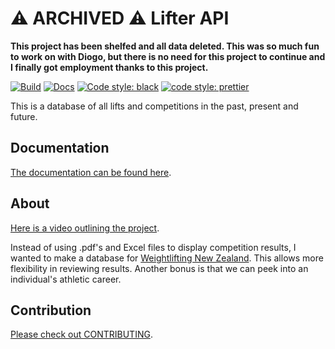 # ⚠️ ARCHIVED ⚠️ Lifter API

**This project has been shelfed and all data deleted. This was so much fun to work on with Diogo, but there is no need for this project to continue and I finally got employment thanks to this project.**

[![Build](https://github.com/WeightliftingNZ/lifter-api/actions/workflows/main.yml/badge.svg)](https://github.com/WeightliftingNZ/lifter-api/actions/workflows/main.yml)
[![Docs](https://github.com/WeightliftingNZ/lifter-api/actions/workflows/docs.yml/badge.svg)](https://github.com/WeightliftingNZ/lifter-api/actions/workflows/docs.yml)
[![Code style: black](https://img.shields.io/badge/code%20style-black-000000.svg)](https://github.com/psf/black)
[![code style: prettier](https://img.shields.io/badge/code_style-prettier-ff69b4.svg?style=flat-square)](https://github.com/prettier/prettier)

This is a database of all lifts and competitions in the past, present and future.

## Documentation

[The documentation can be found here](https://weightliftingnz.github.io/lifter-api).

## About

[Here is a video outlining the project](https://youtu.be/1kObqjeRs2I).

Instead of using .pdf's and Excel files to display competition results, I wanted to make a database for [Weightlifting New Zealand](https://weightlifting.nz). This allows more flexibility in reviewing results. Another bonus is that we can peek into an individual's athletic career.

## Contribution

[Please check out CONTRIBUTING](https://github.com/WeightliftingNZ/lifter-api/blob/main/CONTRIBUTING).
